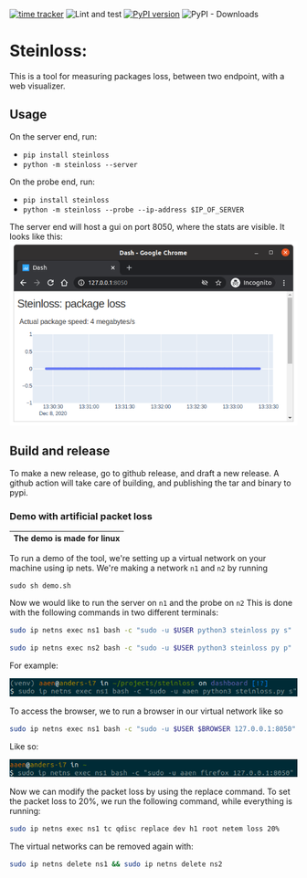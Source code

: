 [![time tracker](https://wakatime.com/badge/github/steinwurf/steinloss.svg)](https://wakatime.com/badge/github/steinwurf/steinloss)
![Lint and test](https://github.com/steinwurf/steinloss/workflows/Lint%20and%20test/badge.svg?branch=master)
[![PyPI version](https://badge.fury.io/py/steinloss.svg)](https://badge.fury.io/py/steinloss)
![PyPI - Downloads](https://img.shields.io/pypi/dm/steinloss)
# Steinloss:
This is a tool for measuring packages loss, between two endpoint, with a web visualizer.

## Usage
On the server end, run:
- `pip install steinloss`
- `python -m steinloss --server`

On the probe end, run:
- `pip install steinloss`
- `python -m steinloss --probe --ip-address $IP_OF_SERVER`


The server end will host a gui on port 8050, where the stats are visible. It looks like this:
![gui](assets/readme/gui.png)


## Build and release
To make a new release, go to github release, and draft a new release. A github action will take care of building, and publishing the tar and binary to pypi.

### Demo with artificial packet loss
|The demo is made for linux|
| --- |
To run a demo of the tool, we're setting up a virtual network on your machine using ip nets.
We're making a network `n1` and `n2` by running
```
sudo sh demo.sh
```

Now we would like to run the server on `n1` and the probe on `n2`
This is done with the following commands in two different terminals:

```bash
sudo ip netns exec ns1 bash -c "sudo -u $USER python3 steinloss py s"
```

```bash
sudo ip netns exec ns2 bash -c "sudo -u $USER python3 steinloss py p"
```
For example:

![](assets/readme/run_demo_1.png)

To access the browser, we to run a browser in our virtual network like so
```bash
sudo ip netns exec ns1 bash -c "sudo -u $USER $BROWSER 127.0.0.1:8050"
```
Like so:

![](assets/readme/browser_n1.png)

Now we can modify the packet loss by using the replace command. To set the packet loss to 20%, we run the following command, while everything is running:
```bash
sudo ip netns exec ns1 tc qdisc replace dev h1 root netem loss 20%
```

The virtual networks can be removed again with:
```bash
sudo ip netns delete ns1 && sudo ip netns delete ns2
```



